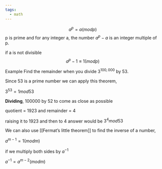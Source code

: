 ```yaml
---
tags:
  - math
---
```

$$
a^p = a (mod p)
$$
p is prime 
and for any integer a, the number $a^p -a$ is an integer multiple of p. 

if a is not divisible 
$$a^p-1 ≡ 1 (mod p)$$


Example 
Find the remainder when you divide $3^{100,000}$ by 53.

Since 53 is a prime number we can apply this theorem,  

$3^{53}=1mod53$

**Dividing**, 100000 by 52 to come as close as possible 

quotient = 1923 and remainder = 4 

raising it to 1923  and then to 4 
answer would be 
$3^4mod53$



We can also use [[Fermat’s little theorem]] to find the inverse of a number, 

$a^{m-1}=1 (mod m)$

if we multiply both sides by $a^{-1}$

$a^{-1}=a^{m-2}(modm)$



